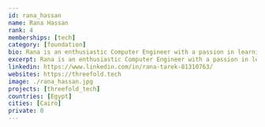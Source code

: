 ```yaml
---
id: rana_hassan
name: Rana Hassan
rank: 4
memberships: [tech]
category: [foundation]
bio: Rana is an enthusiastic Computer Engineer with a passion in learning and development. She enjoys a good cup of coffee and exploring new technologies. ThreeFold's innovation bring great technology and new ideas to the world. Being a part of that is definitely a life-changing experience.
excerpt: Rana is an enthusiastic Computer Engineer with a passion in learning and development.
linkedin: https://www.linkedin.com/in/rana-tarek-81310763/
websites: https://threefold.tech
image: ./rana_hassan.jpg
projects: [threefold_tech]
countries: [Egypt]
cities: [Cairo]
private: 0
---
```

